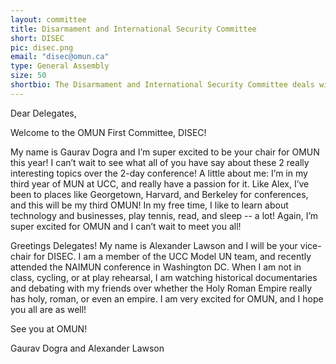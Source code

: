 ```yaml
---
layout: committee
title: Disarmament and International Security Committee
short: DISEC
pic: disec.png
email: "disec@omun.ca"
type: General Assembly
size: 50
shortbio: The Disarmament and International Security Committee deals with disarmament, global challenges and threats to peace that affect the international community and seeks out solutions to the challenges in the international security regime.
---
```


Dear Delegates,

Welcome to the OMUN First Committee, DISEC!

My name is Gaurav Dogra and I’m super excited to be your chair for OMUN this year! I can’t wait to see what all of you have say about these 2 really interesting topics over the 2-day conference! A little about me: I’m in my third year of MUN at UCC, and really have a passion for it. Like Alex, I’ve been to places like Georgetown, Harvard, and Berkeley for conferences, and this will be my third OMUN! In my free time, I like to learn about technology and businesses, play tennis, read, and sleep -- a lot! Again, I’m super excited for OMUN and I can’t wait to meet you all!

Greetings Delegates! My name is Alexander Lawson and I will be your vice-chair for DISEC. I am a member of the UCC Model UN team, and recently attended the NAIMUN conference in Washington DC. When I am not in class, cycling, or at play rehearsal, I am watching historical documentaries and debating with my friends over whether the Holy Roman Empire really has holy, roman, or even an empire. I am very excited for OMUN, and I hope you all are as well!

See you at OMUN!

Gaurav Dogra and Alexander Lawson
